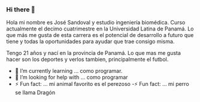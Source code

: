 ### Hi there 👋

Hola mi nombre es José Sandoval y estudio ingeniería biomédica. Curso actualmente el decimo cuatrimestre en la Universidad Latina de Panamá. Lo que más me gusta de esta carrera es el potencial de desarrollo a futuro que tiene y todas la oportunidades para ayudar que trae consigo misma. 

Tengo 21 años y nací en la provincia de Panamá. Lo que mas me gusta hacer son los deportes y verlos tambien, principalmente el futbol. 



- 🌱 I’m currently learning ... como programar. 
- 🤔 I’m looking for help with ... como programar
- ⚡ Fun fact: ... mi animal favorito es el perezoso
-⚡ Fun fact: ... mi perro se llama Dragón
